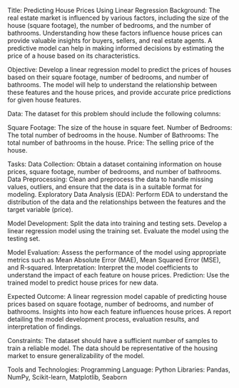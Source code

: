Title: Predicting House Prices Using Linear Regression
Background:
The real estate market is influenced by various factors, including the size of the house (square footage), the number of bedrooms, and the number of bathrooms. Understanding how these factors influence house prices can provide valuable insights for buyers, sellers, and real estate agents. A predictive model can help in making informed decisions by estimating the price of a house based on its characteristics.

Objective:
Develop a linear regression model to predict the prices of houses based on their square footage, number of bedrooms, and number of bathrooms. The model will help to understand the relationship between these features and the house prices, and provide accurate price predictions for given house features.

Data:
The dataset for this problem should include the following columns:

Square Footage: The size of the house in square feet.
Number of Bedrooms: The total number of bedrooms in the house.
Number of Bathrooms: The total number of bathrooms in the house.
Price: The selling price of the house.

Tasks:
Data Collection: Obtain a dataset containing information on house prices, square footage, number of bedrooms, and number of bathrooms.
Data Preprocessing: Clean and preprocess the data to handle missing values, outliers, and ensure that the data is in a suitable format for modeling.
Exploratory Data Analysis (EDA): Perform EDA to understand the distribution of the data and the relationships between the features and the target variable (price).

Model Development:
Split the data into training and testing sets.
Develop a linear regression model using the training set.
Evaluate the model using the testing set.

Model Evaluation: Assess the performance of the model using appropriate metrics such as Mean Absolute Error (MAE), Mean Squared Error (MSE), and R-squared.
Interpretation: Interpret the model coefficients to understand the impact of each feature on house prices.
Prediction: Use the trained model to predict house prices for new data.

Expected Outcome:
A linear regression model capable of predicting house prices based on square footage, number of bedrooms, and number of bathrooms.
Insights into how each feature influences house prices.
A report detailing the model development process, evaluation results, and interpretation of findings.

Constraints:
The dataset should have a sufficient number of samples to train a reliable model.
The data should be representative of the housing market to ensure generalizability of the model.

Tools and Technologies:
Programming Language: Python
Libraries: Pandas, NumPy, Scikit-learn, Matplotlib, Seaborn
